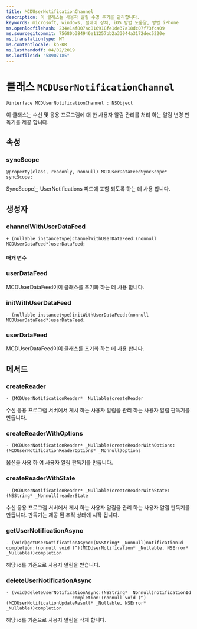 ```yaml
---
title: MCDUserNotificationChannel
description: 이 클래스는 사용자 알림 수명 주기를 관리합니다.
keywords: microsoft, windows, 릴레이 장치, iOS 방법 도움말, 방법 iPhone
ms.openlocfilehash: 234e1af807ac816918fe1de37a18dc07f73fca09
ms.sourcegitcommit: 75680b384946e11257bb2a33044a3172dec5220e
ms.translationtype: MT
ms.contentlocale: ko-KR
ms.lasthandoff: 04/02/2019
ms.locfileid: "58907185"
---
```

# <a name="class-mcdusernotificationchannel"></a>클래스 `MCDUserNotificationChannel`

```
@interface MCDUserNotificationChannel : NSObject
```

이 클래스는 수신 및 응용 프로그램에 대 한 사용자 알림 관리를 처리 하는 알림 변경 판독기를 제공 합니다. 

## <a name="properties"></a>속성

### <a name="syncscope"></a>syncScope
`@property(class, readonly, nonnull) MCDUserDataFeedSyncScope* syncScope;`

SyncScope는 UserNotifications 피드에 포함 되도록 하는 데 사용 합니다.

## <a name="constructors"></a>생성자

### <a name="channelwithuserdatafeed"></a>channelWithUserDataFeed
`+ (nullable instancetype)channelWithUserDataFeed:(nonnull MCDUserDataFeed*)userDataFeed;`

#### <a name="parameters"></a>매개 변수

### <a name="userdatafeed"></a>userDataFeed
MCDUserDataFeed이이 클래스를 초기화 하는 데 사용 합니다.

### <a name="initwithuserdatafeed"></a>initWithUserDataFeed
`- (nullable instancetype)initWithUserDataFeed:(nonnull MCDUserDataFeed*)userDataFeed;`

### <a name="userdatafeed"></a>userDataFeed
MCDUserDataFeed이이 클래스를 초기화 하는 데 사용 합니다.

## <a name="methods"></a>메서드

### <a name="createreader"></a>createReader
`- (MCDUserNotificationReader* _Nullable)createReader`

수신 응용 프로그램 서버에서 게시 하는 사용자 알림을 관리 하는 사용자 알림 판독기를 만듭니다.

### <a name="createreaderwithoptions"></a>createReaderWithOptions
`- (MCDUserNotificationReader* _Nullable)createReaderWithOptions:(MCDUserNotificationReaderOptions* _Nonnull)options`

옵션을 사용 하 여 사용자 알림 판독기를 만듭니다.

### <a name="createreaderwithstate"></a>createReaderWithState
`- (MCDUserNotificationReader* _Nullable)createReaderWithState:(NSString* _Nonnull)readerState`

수신 응용 프로그램 서버에서 게시 하는 사용자 알림을 관리 하는 사용자 알림 판독기를 만듭니다. 판독기는 제공 된 추적 상태에 시작 됩니다.  

### <a name="getusernotificationasync"></a>getUserNotificationAsync
`- (void)getUserNotificationAsync:(NSString* _Nonnull)notificationId
                      completion:(nonnull void (^)(MCDUserNotification* _Nullable, NSError* _Nullable))completion`

해당 id를 기준으로 사용자 알림을 받습니다.

### <a name="deleteusernotificationasync"></a>deleteUserNotificationAsync
```
- (void)deleteUserNotificationAsync:(NSString* _Nonnull)notificationId
                         completion:(nonnull void (^)(MCDUserNotificationUpdateResult* _Nullable, NSError* _Nullable))completion
```

해당 id를 기준으로 사용자 알림을 삭제 합니다. 